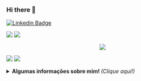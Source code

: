 ### Hi there 👋

[![Linkedin Badge](https://img.shields.io/badge/-Amanda%20Brito-6633cc?style=flat-square&logo=Linkedin&logoColor=white&link=https://www.linkedin.com/in/perfil-amandabrito/)](https://www.linkedin.com/in/perfil-amandabrito/) 

<a><img src="https://media.giphy.com/media/ue5ZwFCaxy64M/giphy.gif"><a> <a><img src="https://github-readme-stats.vercel.app/api/top-langs/?username=AmandaBritoPereira&layout=compact&show_icons=true&theme=chartreuse-dark"></a>
<p align="center"> <a><img src="https://github-readme-stats.vercel.app/api?username=AmandaBritoPereira&show_icons=true&theme=chartreuse-dark"></a> </p>


<a href="mailto:lannafeitoza15@gmail.com"><img src="https://img.shields.io/badge/Gmail-D14836?style=for-the-badge&logo=gmail&logoColor=white"></a> <a href="https://github.com/LannaFeitoza"><img src="https://img.shields.io/badge/GitHub-100000?style=for-the-badge&logo=github&logoColor=white"></img></a>

 <p align="center">
<details> <p align="center">
	<summary> <b> Algumas informações sobre mim! </b> <i>(Clique aqui!)</i> </summary>
<br>
  
 ![Amanda Brito github stats](https://github-readme-stats.vercel.app/api?username=amandabritopereira&theme=jolly&show_icons=true)
 [![Top Langs](https://github-readme-stats.vercel.app/api/top-langs/?username=amandabriantopereira)](https://github.com/amandabritopereira/github-readme-stats)

  
<!--
**AmandaBritoPereira/AmandaBritoPereira** is a ✨ _special_ ✨ repository because its `README.md` (this file) appears on your GitHub profile.

Here are some ideas to get you started:

- 🔭 I’m currently working on ...
- 🌱 I’m currently learning ...
- 👯 I’m looking to collaborate on ...
- 🤔 I’m looking for help with ...
- 💬 Ask me about ...
- 📫 How to reach me: ...
- 😄 Pronouns: ...
- ⚡ Fun fact: ...
-->
